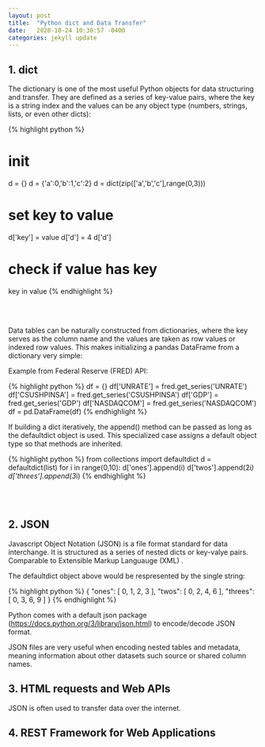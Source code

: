 ```yaml
---
layout: post
title:  "Python dict and Data Transfer"
date:   2020-10-24 10:30:57 -0400
categories: jekyll update
---
```

## 1. dict 

The dictionary is one of the most useful Python objects for data structuring and transfer. They are defined as a series of key-value pairs, where the key is a string index and the values can be any object type (numbers, strings, lists, or even other dicts):

{% highlight python %}
# init
d = {}
d = {'a':0,'b':1,'c':2}
d = dict(zip(['a','b','c'],range(0,3)))
# set key to value
d['key'] = value
d['d'] = 4
d['d']
# check if value has key
key in value
{% endhighlight %}

<br/><br/>

Data tables can be naturally constructed from dictionaries, where the key serves as the column name and the values are taken as row values or indexed row values. This makes initializing a pandas DataFrame from a dictionary very simple:

Example from Federal Reserve (FRED) API:

{% highlight python %}
df = {}
df['UNRATE'] = fred.get_series('UNRATE')
df['CSUSHPINSA'] = fred.get_series('CSUSHPINSA')
df['GDP'] = fred.get_series('GDP')
df['NASDAQCOM'] = fred.get_series('NASDAQCOM')
df = pd.DataFrame(df)
{% endhighlight %}


If building a dict iteratively, the append() method can be passed as long as the defaultdict object is used. This specialized case assigns a default object type so that methods are inherited.

{% highlight python %}
from collections import defaultdict
d = defaultdict(list)
for i in range(0,10):
	d['ones'].append(i)
	d['twos'].append(2*i)
	d['threes'].append(3*i)
{% endhighlight %}


<br/><br/>

## 2. JSON

Javascript Object Notation (JSON) is a file format standard for data interchange. It is structured as a series of nested dicts or key-valye pairs. Comparable to Extensible Markup Languauge (XML) . 

The defaultdict object above would be respresented by the single string:

{% highlight python %}
{
    "ones": [
        0,
        1,
        2,
        3
    ],
    "twos": [
        0,
        2,
        4,
        6
    ],
    "threes": [
        0,
        3,
        6,
        9
    ]
}
{% endhighlight %}

Python comes with a default json package (https://docs.python.org/3/library/json.html) to encode/decode JSON format.

JSON files are very useful when encoding nested tables and metadata, meaning information about other datasets such source or shared column names.

## 3. HTML requests and Web APIs

JSON is often used to transfer data over the internet. 


## 4. REST Framework for Web Applications

